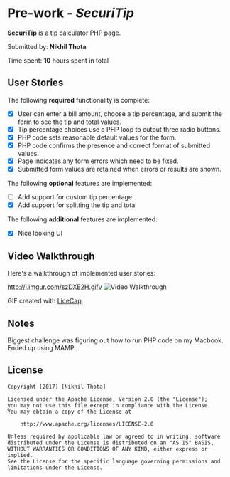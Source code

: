 # Pre-work - *SecuriTip*

**SecuriTip** is a tip calculator PHP page.

Submitted by: **Nikhil Thota**

Time spent: **10** hours spent in total

## User Stories

The following **required** functionality is complete:
* [X] User can enter a bill amount, choose a tip percentage, and submit the form to see the tip and total values.
* [X] Tip percentage choices use a PHP loop to output three radio buttons.
* [X] PHP code sets reasonable default values for the form.
* [X] PHP code confirms the presence and correct format of submitted values.
* [X] Page indicates any form errors which need to be fixed.
* [X] Submitted form values are retained when errors or results are shown.

The following **optional** features are implemented:
* [ ] Add support for custom tip percentage
* [X] Add support for splitting the tip and total

The following **additional** features are implemented:

* [X] Nice looking UI

## Video Walkthrough

Here's a walkthrough of implemented user stories:

http://i.imgur.com/szDXE2H.gifv
<img src='http://i.imgur.com/szDXE2H.gifv' title='SecuriTip Walkthrough' width='' alt='Video Walkthrough' />

GIF created with [LiceCap](http://www.cockos.com/licecap/).

## Notes

Biggest challenge was figuring out how to run PHP code on my Macbook. Ended up using MAMP.

## License

    Copyright [2017] [Nikhil Thota]

    Licensed under the Apache License, Version 2.0 (the "License");
    you may not use this file except in compliance with the License.
    You may obtain a copy of the License at

        http://www.apache.org/licenses/LICENSE-2.0

    Unless required by applicable law or agreed to in writing, software
    distributed under the License is distributed on an "AS IS" BASIS,
    WITHOUT WARRANTIES OR CONDITIONS OF ANY KIND, either express or implied.
    See the License for the specific language governing permissions and
    limitations under the License.
